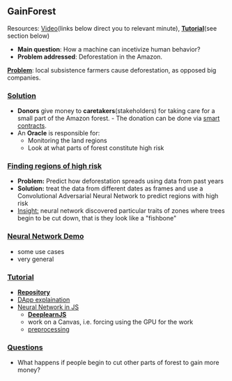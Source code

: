 ## GainForest

Resources: [Video](https://www.youtube.com/watch?v=ZgzWQEEw0Zc&feature=youtu.be)(links below direct you to relevant minute), **[Tutorial]( https://github.com/daviddao/prediction-market-tutorial)**(see section below)

- **Main question**: How a machine can incetivize human behavior?
- **Problem addressed**: Deforestation in the Amazon.


**[Problem](https://youtu.be/ZgzWQEEw0Zc?t=298)**: local subsistence farmers cause deforestation, as opposed big companies.

### [Solution](https://youtu.be/ZgzWQEEw0Zc?t=327)
  -  **Donors** give money to **caretakers**(stakeholders) for taking care for a small part of the Amazon forest.
    - The donation can be done via [smart contracts](https://youtu.be/ZgzWQEEw0Zc?t=701).
  - An **Oracle** is responsible for:
    - Monitoring the land regions
	- Look at what parts of forest constitute high risk

### [Finding regions of high risk](https://youtu.be/ZgzWQEEw0Zc?t=504)
  - **Problem:** Predict how deforestation spreads using data from past years
  - **Solution:** treat the data from different dates as frames and use a Convolutional Adversarial Neural Network to predict regions with high risk
  - [Insight:](https://youtu.be/ZgzWQEEw0Zc?t=585) neural network discovered particular traits of zones where trees begin to be cut down, that is they look like a "fishbone"

### [Neural Network Demo](https://youtu.be/ZgzWQEEw0Zc?t=911)
  - some use cases
  - very general

### [Tutorial](https://youtu.be/ZgzWQEEw0Zc?t=1285)
  - **[Repository]( https://github.com/daviddao/prediction-market-tutorial)**
  - [DApp explaination](https://youtu.be/ZgzWQEEw0Zc?t=1749)
  - [Neural Network in JS](https://youtu.be/ZgzWQEEw0Zc?t=1987)
    - **[DeeplearnJS](https://github.com/tambien/deeplearnjs)**
    - work on a Canvas, i.e. forcing using the GPU for the work
    - [preprocessing](https://youtu.be/ZgzWQEEw0Zc?t=2175)

### [Questions](https://youtu.be/ZgzWQEEw0Zc?t=2379)

- What happens if people begin to cut other parts of forest to gain more money?
